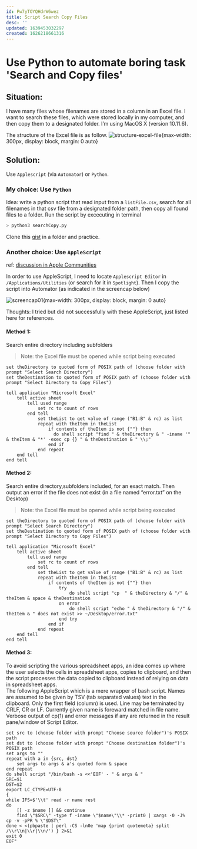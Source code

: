 ```yaml
---
id: Pw7yTOYQHdrW6wez
title: Script Search Copy Files
desc: ''
updated: 1639453032297
created: 1626218661316
---
```

# Use Python to automate boring task 'Search and Copy files'

## Situation: 
I have many files whose filenames are stored in a column in an Excel file. I want to search these files, which were stored locally in my computer, and then copy them to a designated folder. I’m using MacOS X (version 10.11.6).

The structure of the Excel file is as follow.
![structure-excel-file](https://i.imgur.com/troM71w.png){max-width: 300px, display: block, margin: 0 auto}


## Solution:

Use `Applescript` (via `Automator`) or `Python`.

### My choice: Use `Python`  
Idea: write a python script that read input from a `listFile.csv`, search for all filenames in that csv file from a designated folder path, then copy all found files to a folder. Run the script by excecuting in terminal
```bash
> python3 searchCopy.py
```

Clone this [gist](https://gist.github.com/h7b/70646c21acf1bc9e83c405ef14cbf1f9) in a folder and practice.

### Another choice: Use `AppleScript`
ref: [discussion in Apple Communities](https://discussions.apple.com/thread/5528059?tstart=0)

In order to use AppleScript, I need to locate `Applescript Editor` in `/Applications/Utilities` (or search for it in `Spotlight`). Then I copy the script into Automator (as indicated in the screencap below)

![screencap01](https://i.imgur.com/YFb4Ft4.png){max-width: 300px, display: block, margin: 0 auto}

Thoughts: I tried but did not successfully with these AppleScript, just listed here for references.

#### Method 1:
Search entire directory including subfolders
> Note: the Excel file must be opened while script being executed

```AppleScript
set theDirectory to quoted form of POSIX path of (choose folder with prompt "Select Search Directory")
set theDestination to quoted form of POSIX path of (choose folder with prompt "Select Directory to Copy Files")
 
tell application "Microsoft Excel"
    tell active sheet
        tell used range
            set rc to count of rows
        end tell
            set theList to get value of range ("B1:B" & rc) as list
            repeat with theItem in theList
                if contents of theItem is not {""} then
                  do shell script "find " & theDirectory & " -iname '" & theItem & "*' -exec cp {} " & theDestination & " \\;"
                end if
            end repeat
    end tell
end tell
```

#### Method 2:
Search entire directory,subfolders included, for an exact match. Then output an error if the file does not exist (in a file named “error.txt” on the Desktop)

> Note: the Excel file must be opened while script being executed

```AppleScript
set theDirectory to quoted form of POSIX path of (choose folder with prompt "Select Search Directory")
set theDestination to quoted form of POSIX path of (choose folder with prompt "Select Directory to Copy Files")
 
tell application "Microsoft Excel"
    tell active sheet
        tell used range
            set rc to count of rows
        end tell
            set theList to get value of range ("B1:B" & rc) as list
            repeat with theItem in theList
                if contents of theItem is not {""} then
                    try
                        do shell script "cp  " & theDirectory & "/" & theItem & space & theDestination
                    on error
                        do shell script "echo " & theDirectory & "/" & theItem & " does not exist >> ~/Desktop/error.txt"
                    end try
                end if
            end repeat
    end tell
end tell
```

#### Method 3:
To avoid scripting the various spreadsheet apps, an idea comes up where the user selects the cells in spreadsheet apps, copies to clipboard, and then the script processes the data copied to clipboard instead of relying on data in spreadsheet apps.  
The following AppleScript which is a mere wrapper of bash script. Names are assumed to be given by TSV (tab separated values) text in the clipboard. Only the first field (column) is used. Line may be terminated by CRLF, CR or LF. Currently given name is foreward matched in file name. Verbose output of cp(1) and error messages if any are returned in the result pane/window of Script Editor.
```AppleScript
set src to (choose folder with prompt "Choose source folder")'s POSIX path
set dst to (choose folder with prompt "Choose destination folder")'s POSIX path
set args to ""
repeat with a in {src, dst}
    set args to args & a's quoted form & space
end repeat
do shell script "/bin/bash -s <<'EOF' - " & args & "
SRC=$1
DST=$2
export LC_CTYPE=UTF-8
{
while IFS=$'\\t' read -r name rest
do
    [[ -z $name ]] && continue
    find \"$SRC\" -type f -iname \"$name\"\\* -print0 | xargs -0 -J% cp -v -pPR % \"$DST\"
done < <(pbpaste | perl -CS -ln0e 'map {print quotemeta} split /\\r\\n|\\r|\\n/') } 2>&1
exit 0
EOF"
```